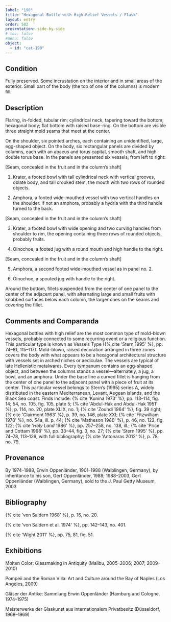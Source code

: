 ```yaml
---
label: "190"
title: "Hexagonal Bottle with High-Relief Vessels / Flask"
layout: entry
order: 582
presentation: side-by-side
# toc: false
#menu: false 
object:
  - id: "cat-190"
---
```


## Condition

Fully preserved. Some incrustation on the interior and in small areas of the exterior. Small part of the body (the top of one of the columns) is modern fill.

## Description

Flaring, in-folded, tubular rim; cylindrical neck, tapering toward the bottom; hexagonal body; flat bottom with raised base-ring. On the bottom are visible three straight mold seams that meet at the center.

On the shoulder, six pointed arches, each containing an unidentified, large, egg-shaped object. On the body, six rectangular panels are divided by columns, each with an abacus and torus capital, smooth shaft, and high double torus base. In the panels are presented six vessels, from left to right:

[Seam, concealed in the fruit and in the column’s shaft]

1. Krater, a footed bowl with tall cylindrical neck with vertical grooves, oblate body, and tall crooked stem, the mouth with two rows of rounded objects.

2. Amphora, a footed wide-mouthed vessel with two vertical handles on the shoulder. If not an amphora, probably a hydria with the third handle turned to the back.

[Seam, concealed in the fruit and in the column’s shaft]

3. Krater, a footed bowl with wide opening and two curving handles from shoulder to rim, the opening containing three rows of rounded objects, probably fruits.

4. Oinochoe, a footed jug with a round mouth and high handle to the right.

[Seam, concealed in the fruit and in the column’s shaft]

5. Amphora, a second footed wide-mouthed vessel as in panel no. 2.

6. Oinochoe, a spouted jug with handle to the right.

Around the bottom, fillets suspended from the center of one panel to the center of the adjacent panel, with alternating large and small fruits with knobbed surfaces below each column, the larger ones on the seams and covering the fillet.

## Comments and Comparanda

Hexagonal bottles with high relief are the most common type of mold-blown vessels, probably connected to some recurring event or a religious function. This particular type is known as Vessels Type ({% cite 'Stern 1995' %}, pp. 74–81, 115–117). Mold-blown, raised decoration arranged in three zones covers the body with what appears to be a hexagonal architectural structure with vessels set in arched niches or aediculae. The vessels are typical of late Hellenistic metalwares. Every tympanum contains an egg-shaped object, and between the columns stands a vessel—alternately, a jug, a bowl, and an amphora. Under the base line a curved fillet is hanging from the center of one panel to the adjacent panel with a piece of fruit at its center. This particular vessel belongs to Stern’s (1995) series A, widely distributed in the eastern Mediterranean, Levant, Aegean islands, and the Black Sea coast. Finds include: {% cite 'Kunina 1973' %}, pp. 113–114, fig. 14; 54, no. 105, fig. 105, plate 5; {% cite 'Abdul-Hak and Abdul-Hak 1951' %}, p. 114, no. 20, plate XLIX, no. 1; {% cite 'Zouhdi 1964' %}, fig. 39 right; {% cite 'Clairmont 1963' %}, p. 39, no. 146, plate XXI; {% cite 'Fitzwilliam 1978' %}, no. 54a, ill. p. 44; {% cite 'Matheson 1980' %}, p. 46, no. 122, fig. 122; {% cite '*Holy Land* 1986' %}, pp. 257–258, no. 138, ill.; {% cite 'Price and Cottam 1998' %}, pp. 33–44, fig. 3, no. 27; {% cite 'Stern 1995' %}, pp. 74–78, 113–129, with full bibliography; {% cite 'Antonaras 2012' %}, p. 78, no. 79.

## Provenance

By 1974–1988, Erwin Oppenländer, 1901–1988 (Waiblingen, Germany), by inheritance to his son, Gert Oppenländer, 1988; 1988–2003, Gert Oppenländer (Waiblingen, Germany), sold to the J. Paul Getty Museum, 2003

## Bibliography

{% cite 'von Saldern 1968' %}, p. 16, no. 20.

{% cite 'von Saldern et al. 1974' %}, pp. 142–143, no. 401.

{% cite 'Wight 2011' %}, pp. 75, 81, fig. 51.

## Exhibitions

Molten Color: Glassmaking in Antiquity (Malibu, 2005–2006; 2007; 2009–2010)

Pompeii and the Roman Villa: Art and Culture around the Bay of Naples (Los Angeles, 2009)

Gläser der Antike: Sammlung Erwin Oppenländer (Hamburg and Cologne, 1974–1975)

Meisterwerke der Glaskunst aus internationalem Privatbesitz (Düsseldorf, 1968–1969)